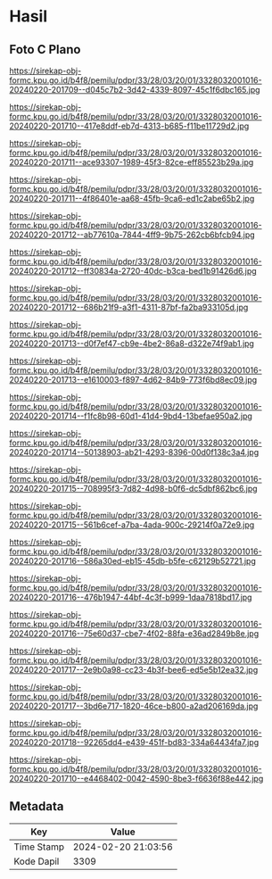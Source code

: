 # Hasil

## Foto C Plano

https://sirekap-obj-formc.kpu.go.id/b4f8/pemilu/pdpr/33/28/03/20/01/3328032001016-20240220-201709--d045c7b2-3d42-4339-8097-45c1f6dbc165.jpg

https://sirekap-obj-formc.kpu.go.id/b4f8/pemilu/pdpr/33/28/03/20/01/3328032001016-20240220-201710--417e8ddf-eb7d-4313-b685-f11be11729d2.jpg

https://sirekap-obj-formc.kpu.go.id/b4f8/pemilu/pdpr/33/28/03/20/01/3328032001016-20240220-201711--ace93307-1989-45f3-82ce-eff85523b29a.jpg

https://sirekap-obj-formc.kpu.go.id/b4f8/pemilu/pdpr/33/28/03/20/01/3328032001016-20240220-201711--4f86401e-aa68-45fb-9ca6-ed1c2abe65b2.jpg

https://sirekap-obj-formc.kpu.go.id/b4f8/pemilu/pdpr/33/28/03/20/01/3328032001016-20240220-201712--ab77610a-7844-4ff9-9b75-262cb6bfcb94.jpg

https://sirekap-obj-formc.kpu.go.id/b4f8/pemilu/pdpr/33/28/03/20/01/3328032001016-20240220-201712--ff30834a-2720-40dc-b3ca-bed1b91426d6.jpg

https://sirekap-obj-formc.kpu.go.id/b4f8/pemilu/pdpr/33/28/03/20/01/3328032001016-20240220-201712--686b21f9-a3f1-4311-87bf-fa2ba933105d.jpg

https://sirekap-obj-formc.kpu.go.id/b4f8/pemilu/pdpr/33/28/03/20/01/3328032001016-20240220-201713--d0f7ef47-cb9e-4be2-86a8-d322e74f9ab1.jpg

https://sirekap-obj-formc.kpu.go.id/b4f8/pemilu/pdpr/33/28/03/20/01/3328032001016-20240220-201713--e1610003-f897-4d62-84b9-773f6bd8ec09.jpg

https://sirekap-obj-formc.kpu.go.id/b4f8/pemilu/pdpr/33/28/03/20/01/3328032001016-20240220-201714--f1fc8b98-60d1-41d4-9bd4-13befae950a2.jpg

https://sirekap-obj-formc.kpu.go.id/b4f8/pemilu/pdpr/33/28/03/20/01/3328032001016-20240220-201714--50138903-ab21-4293-8396-00d0f138c3a4.jpg

https://sirekap-obj-formc.kpu.go.id/b4f8/pemilu/pdpr/33/28/03/20/01/3328032001016-20240220-201715--708995f3-7d82-4d98-b0f6-dc5dbf862bc6.jpg

https://sirekap-obj-formc.kpu.go.id/b4f8/pemilu/pdpr/33/28/03/20/01/3328032001016-20240220-201715--561b6cef-a7ba-4ada-900c-29214f0a72e9.jpg

https://sirekap-obj-formc.kpu.go.id/b4f8/pemilu/pdpr/33/28/03/20/01/3328032001016-20240220-201716--586a30ed-eb15-45db-b5fe-c62129b52721.jpg

https://sirekap-obj-formc.kpu.go.id/b4f8/pemilu/pdpr/33/28/03/20/01/3328032001016-20240220-201716--476b1947-44bf-4c3f-b999-1daa7818bd17.jpg

https://sirekap-obj-formc.kpu.go.id/b4f8/pemilu/pdpr/33/28/03/20/01/3328032001016-20240220-201716--75e60d37-cbe7-4f02-88fa-e36ad2849b8e.jpg

https://sirekap-obj-formc.kpu.go.id/b4f8/pemilu/pdpr/33/28/03/20/01/3328032001016-20240220-201717--2e9b0a98-cc23-4b3f-bee6-ed5e5b12ea32.jpg

https://sirekap-obj-formc.kpu.go.id/b4f8/pemilu/pdpr/33/28/03/20/01/3328032001016-20240220-201717--3bd6e717-1820-46ce-b800-a2ad206169da.jpg

https://sirekap-obj-formc.kpu.go.id/b4f8/pemilu/pdpr/33/28/03/20/01/3328032001016-20240220-201718--92265dd4-e439-451f-bd83-334a64434fa7.jpg

https://sirekap-obj-formc.kpu.go.id/b4f8/pemilu/pdpr/33/28/03/20/01/3328032001016-20240220-201710--e4468402-0042-4590-8be3-f6636f88e442.jpg


## Metadata

| Key        | Value               |
| ---------- | ------------------- |
| Time Stamp | 2024-02-20 21:03:56 |
| Kode Dapil | 3309                |



